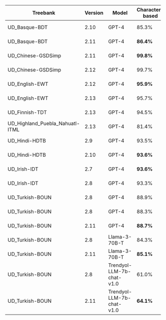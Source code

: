 | Treebank | Version | Model | Character-based | Token-based | Dependency-included | Sentence count | Date | Special TR |
| --- | --- | --- | --- | --- | --- | --- | --- | --- |
| UD_Basque-BDT | 2.10 | GPT-4 | 85.3% | 46.7% | Yes | 500 | 2024-04-12 | False |
| UD_Basque-BDT | 2.11 | GPT-4 | **86.4%** | **49.2%** | Yes | 500 | 2024-04-12 | False |
| UD_Chinese-GSDSimp | 2.11 | GPT-4 | **99.8%** | **97.7%** | Yes | 500 | 2024-04-12 | False |
| UD_Chinese-GSDSimp | 2.12 | GPT-4 | 99.7% | 96.3% | Yes | 500 | 2024-04-12 | False |
| UD_English-EWT | 2.12 | GPT-4 | **95.9%** | **83.4%** | Yes | 500 | 2024-04-12 | False |
| UD_English-EWT | 2.13 | GPT-4 | 95.7% | 82.6% | Yes | 500 | 2024-04-12 | False |
| UD_Finnish-TDT | 2.13 | GPT-4 | 94.5% | 76.3% | Yes | 500 | 2024-03-12 | False |
| UD_Highland_Puebla_Nahuatl-ITML | 2.13 | GPT-4 | 81.4% | 54.9% | Yes | 137 | 2024-04-12 | False |
| UD_Hindi-HDTB | 2.9 | GPT-4 | 93.5% | 68.7% | Yes | 500 | 2024-04-12 | False |
| UD_Hindi-HDTB | 2.10 | GPT-4 | **93.6%** | **70.2%** | Yes | 500 | 2024-04-12 | False |
| UD_Irish-IDT | 2.7 | GPT-4 | **93.6%** | **73.1%** | Yes | 500 | 2024-04-12 | False |
| UD_Irish-IDT | 2.8 | GPT-4 | 93.3% | 69.7% | Yes | 500 | 2024-04-12 | False |
| UD_Turkish-BOUN | 2.8 | GPT-4 | 88.9% | 62.3% | Yes | 344 | 2024-04-27 | True |
| UD_Turkish-BOUN | 2.8 | GPT-4 | 88.3% | 60.6% | Yes | 500 | 2024-04-11 | False |
| UD_Turkish-BOUN | 2.11 | GPT-4 | **88.7%** | **63.3%** | Yes | 500 | 2024-04-11 | False |
| UD_Turkish-BOUN | 2.8 | Llama-3-70B-T | 84.3% | 51.0% | Yes | 500 | 2024-04-19 | False |
| UD_Turkish-BOUN | 2.11 | Llama-3-70B-T | **85.1%** | **53.4%** | Yes | 500 | 2024-04-19 | False |
| UD_Turkish-BOUN | 2.8 | Trendyol-LLM-7b-chat-v1.0 | 61.0% | 21.8% | Yes | 500 | 2024-04-27 | False |
| UD_Turkish-BOUN | 2.11 | Trendyol-LLM-7b-chat-v1.0 | **64.1%** | **24.0%** | No | 500 | 2024-04-28 | False |
